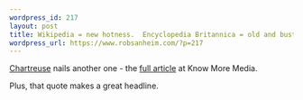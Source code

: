 ```yaml
--- 
wordpress_id: 217
layout: post
title: Wikipedia = new hotness.  Encyclopedia Britannica = old and busted.
wordpress_url: https://www.robsanheim.com/?p=217
---
```

<a href="https://chartreuse.wordpress.com/">Chartreuse</a> nails another one - the <a href="https://www.knowmoremedia.com/2006/03/the_new_hotness_or_the_encyclo.html">full article</a> at Know More Media.

Plus, that quote makes a great headline.
